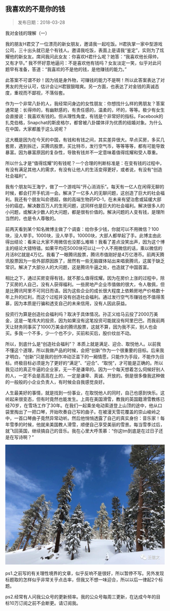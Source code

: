 ## 我喜欢的不是你的钱

> 发布日期：2018-03-28

我对金钱的理解（一）

我的朋友H君交了一位漂亮的新女朋友，邀请我一起吃饭。H君执掌一家中型游戏公司，三十出头就已是个有钱人。邀请我吃饭，表面上是请我“鉴定”，实则为了炫耀他的新女友。席间我问此女友：你喜欢H君什么呢？她答：“我喜欢他长得帅，又有才华。” 我不怀好意地逼问：不是喜欢他有钱吗？女友淡定一笑，似乎对此问题早有准备，答道：“我喜欢的不是他的钱，是他赚钱的能力。”

此答案不可谓不妙！因为钱是身外物，可赚钱的能力不是啊！所以此答案表达了对男友的充分认可，估计会让H君狠狠暗爽。另一方面，也表达了对金钱的真诚态度，重视而不鄙视，不落俗套。

作为一个非常八卦的人，我经常问身边的女性朋友：你想找什么样的男朋友？答案通常是：长得帅的，有幽默感的，有责任感的，温柔的，坏的，等等。极少有女生会直接说：我喜欢有钱的。但从理性角度，有钱是个非常好的指标。Facebook的扎克伯格，Snapchat的斯皮格尔，都曾被八卦媒体评为优质的结婚对象。为什么在中国，大家都羞于这么说呢？

这大概是因为在今天的中国，有钱和有钱之间，其实差异很大。早点买房，多买几套房，遇到拆迁，买腾讯股票，买比特币，发行空气币，等等等等，都有可能导致暴富。因为暴富原因的复杂性，导致有钱并不一定意味着值得炫耀和受人尊重。

所以什么才是“值得炫耀”的有钱呢？一个合理的判断标准是：在变有钱的过程中，有没有满足其他人的需求，有没有让他人的生活变得更好，或者说，有没有“创造社会福利”。

我有个朋友叫王海宁，做了一个游戏叫“开心消消乐”。每天有一亿人在闲得无聊的时候，都会打开手机消一会。解决了一亿多人的无聊问题，这创造了巨大的社会福利。我还有个朋友叫俞德超，做的高端生物药PD-1，在未来有望治愈或延缓大部分的癌症。解决数百万人的生死问题，这同样也是巨大的社会福利。解决很多人的小问题，或解决少数人的大问题，都是很有价值的。解决问题的人变有钱，是理所当然的，也是令人尊敬的。

前两天看到某个知名微博主做了个调查：给你多少钱，你就可以不用微信？100块，没人举手。1000块，没人举手。10000块，大部人都举起了手。此博主由此得出结论：看来让大家不用微信也没那么难嘛！我看了差点没笑出声，因为这个博主的结论大错特错。如果平均花5000块可以让一个人不用微信的话，乘以微信的月活8亿就是4万亿。我看了一眼腾讯股票，腾讯市值刚好是4万亿港币。前两天腾讯股票因为一些外部原因跌了，居然有一些无脑媒体站出来唱衰腾讯，这属于缺乏常识。解决了大部分人的大问题，这是腾讯牛逼之处，也造就了中国首富。

相比之下，通过买房变得有钱，就不那么值得炫耀。因为在房价上涨的过程中，除了买房的人自己，没有人获得福利。一些房地产企业市值做的很大，令人敬佩，但是比腾讯阿里不可同日而语。因为这些企业的成长很大程度上依赖房地产价格数十年上升的红利，而这个过程并没有创造社会福利。通过发行空气币赚钱也不值得羡慕，因为本质是行骗和透支自己的未来信用，没有人因此获益。

投资行为算是创造社会福利吗？取决于具体情况。孙正义给马云投了2000万美金，这是一笔伟大的投资，因为如果没有这笔投资可能就没有阿里巴巴。而我前两天让财务同事买了1000万美金的腾讯股票，这就不算，因为我不买，别人也会买。多我一个不多，少一个也不少，买前和买后，股价纹丝不动。

所以，到底什么是“创造社会福利”？ 本质上就是满足、迎合、取悦他人。以前我不懂这个道理，所以我做产品的时候，会把“创新”作为一个很重要的目标。后来我才明白，“创新”只是我的创作冲动泛滥下的一厢情愿，只能作为手段，不能作为目标。终极目标必须是为了更好的“满足”、“迎合”、“取悦”，才可能是正确的。所以我见过的真正牛逼的企业家，无一不是谦卑的。因为一个每天想着怎么伺候好别人的人，一定不会是高高在上的，一定是谦卑、真诚、开放的。倒是很多像我这种做的一般般的小企业负责人，有时候会自我感觉良好。

人生最美好的事情，就是找到一份事业，在取悦他人的同时，自己也感到快乐。这听起来很变态，但有时竟然也能发生。上周在美国滑雪，教我的英国籍滑雪教练已经70岁，在雪场工作了30年。在我们一起乘坐电动索道登上山顶的途中，他从口袋里掏出了一把口琴，开始吹奏自己写的曲子。在被漫天雪花覆盖的崇山峻岭之中，一首口琴曲子竟然异常动听。然后他悄悄透露了自己的真实身份：音乐家！每年雪季的时候，他就来美国教人滑雪，顺便自己享受美丽的雪景。每当雪季过后，就飞回英国，继续搞自己的音乐。我在心里大呼羡慕：“你这tm到底是在过日子还是在写诗啊？”

![](images/06-1.jpg)

ps1.之前写的有关理性境界的文章，似乎反响不是很好，所以暂停不写。另外发现标题取的怎样似乎非常关乎点击率，但我又不想一味迎合，所以以后一律起2个标题。

ps2.经常有人问我公众号的更新频率。我的公众号每周三更新，在达成今年的目标10万订阅之前不会断更。请订阅我。



